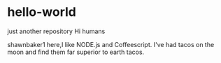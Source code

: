 # hello-world
just another repository
Hi humans

shawnbaker1 here,I like NODE.js and Coffeescript.
I've had tacos on the moon and find them far superior to earth tacos.
